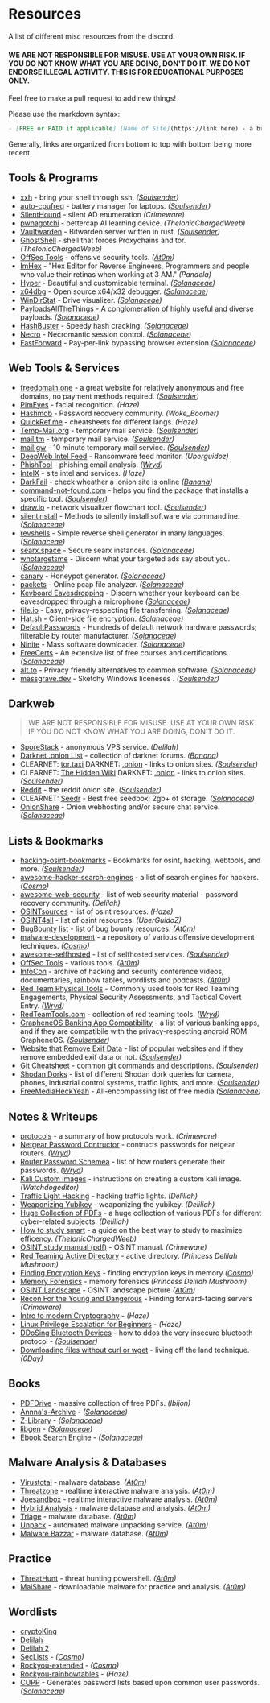# Resources
A list of different misc resources from the discord.

#### WE ARE NOT RESPONSIBLE FOR MISUSE. USE AT YOUR OWN RISK. IF YOU DO NOT KNOW WHAT YOU ARE DOING, DON'T DO IT. WE DO NOT ENDORSE ILLEGAL ACTIVITY. THIS IS FOR EDUCATIONAL PURPOSES ONLY.

Feel free to make a pull request to add new things!

Please use the markdown syntax:
```md
- [FREE or PAID if applicable] [Name of Site](https://link.here) - a brief description. *(Your Username)*
```

Generally, links are organized from bottom to top with bottom being more recent.

## Tools & Programs
- [xxh](https://github.com/xxh/xxh) - bring your shell through ssh. *([Soulsender](https://github.com/Soulsender))*
- [auto-cpufreq](https://github.com/AdnanHodzic/auto-cpufreq) - battery manager for laptops. *([Soulsender](https://github.com/Soulsender))*
- [SilentHound](https://github.com/layer8secure/SilentHound.git) - silent AD enumeration *(Crimeware)*
- [pwnagotchi](https://github.com/DrSchottky/pwnagotchi/releases) - bettercap AI learning device. *(TheIonicChargedWeeb)*
- [Vaultwarden](https://github.com/dani-garcia/vaultwarden) - Bitwarden server written in rust. *([Soulsender](https://github.com/Soulsender))*
- [GhostShell](https://github.com/S12cybersecurity/GhostShell) - shell that forces Proxychains and tor. *(TheIonicChargedWeeb)*
- [OffSec Tools](https://offsec.tools/) - offensive security tools. *([At0m](https://github.com/atomiczsec))*
- [ImHex](https://github.com/WerWolv/ImHex) - "Hex Editor for Reverse Engineers, Programmers and people who value their retinas when working at 3 AM." *(Pandela)*
- [Hyper](https://hyper.is/) - Beautiful and customizable terminal. *([Solanaceae](https://github.com/Atropa-Solanaceae))*
- [x64dbg](https://x64dbg.com/) - Open source x64/x32 debugger. *([Solanaceae](https://github.com/Atropa-Solanaceae))*
- [WinDirStat](https://windirstat.net/download.html) - Drive visualizer. *([Solanaceae](https://github.com/Atropa-Solanaceae))*
- [PayloadsAllTheThings](https://github.com/swisskyrepo/PayloadsAllTheThings) - A conglomeration of highly useful and diverse payloads. *([Solanaceae](https://github.com/Atropa-Solanaceae))*
- [HashBuster](https://github.com/s0md3v/Hash-Buster) - Speedy hash cracking. *([Solanaceae](https://github.com/Atropa-Solanaceae))*
- [Necro](https://github.com/muraenateam/necrobrowser) - Necromantic session control. *([Solanaceae](https://github.com/Atropa-Solanaceae))*
- [FastForward](https://github.com/FastForwardTeam/FastForward) - Pay-per-link bypassing browser extension *([Solanaceae](https://github.com/Atropa-Solanaceae))*

## Web Tools & Services
- [freedomain.one](https://freedomain.one/) - a great website for relatively anonymous and free domains, no payment methods required. *([Soulsender](https://github.com/Soulsender))*
- [PimEyes](https://pimeyes.com/en) - facial recognition. *(Haze)*
- [Hashmob](https://hashmob.net/resources/hashmob) - Password recovery community. *(Woke_Boomer)*
- [QuickRef.me](https://quickref.me/) - cheatsheets for different langs. *(Haze)*
- [Temp-Mail.org](https://temp-mail.org/) - temporary mail service. *([Soulsender](https://github.com/Soulsender))*
- [mail.tm](https://mail.tm/en/) - temporary mail service. *([Soulsender](https://github.com/Soulsender))*
- [mail.gw](https://mail.gw) - 10 minute temporary mail service. *([Soulsender](https://github.com/Soulsender))* 
- [DeepWeb Intel Feed](https://darkfeed.io/) - Ransomware feed monitor. *(Uberguidoz)*
- [PhishTool](https://www.phishtool.com/) - phishing email analysis. *([Wryd](https://github.com/wyrdCCS))*
- [IntelX](https://intelx.io/tools) - site intel and services. *(Haze)*
- [DarkFail](https://dark.fail/) - check wheather a .onion site is online *([Banana](https://github.com/BananaaORG))*
- [command-not-found.com](https://command-not-found.com/) - helps you find the package that installs a specific tool. *([Soulsender](https://github.com/Soulsender))*
- [draw.io](https://app.diagrams.net/) - network visualizer flowchart tool. *([Soulsender](https://github.com/Soulsender))*
- [silentinstall](https://silentinstallhq.com/silent-install-knowledge-base/) - Methods to silently install software via commandline. *([Solanaceae](https://github.com/Atropa-Solanaceae))*
- [revshells](https://www.revshells.com/) - Simple reverse shell generator in many languages. *([Solanaceae](https://github.com/Atropa-Solanaceae))*
- [searx.space](https://searx.space/) - Secure searx instances. *([Solanaceae](https://github.com/Atropa-Solanaceae))*
- [whotargetsme](https://whotargets.me/en/) - Discern what your targeted ads say about you. *([Solanaceae](https://github.com/Atropa-Solanaceae))*
- [canary](https://canarytokens.com/generate) - Honeypot generator. *([Solanaceae](https://github.com/Atropa-Solanaceae))*
- [packets](https://apackets.com/) - Online pcap file analyzer. *([Solanaceae](https://github.com/Atropa-Solanaceae))*
- [Keyboard Eavesdropping](https://keytap3.ggerganov.com/) - Discern whether your keyboard can be eavesdropped through a microphone *([Solanaceae](https://github.com/Atropa-Solanaceae))*
- [file.io](https://www.file.io/) - Easy, privacy-respecting file transferring. *([Solanaceae](https://github.com/Atropa-Solanaceae))*
- [Hat.sh](https://hat.sh/) - Client-side file encryption. *([Solanaceae](https://github.com/Atropa-Solanaceae))*
- [DefaultPasswords](https://default-password.info/) - Hundreds of default network hardware passwords; filterable by router manufacturer. *([Solanaceae](https://github.com/Atropa-Solanaceae))*
- [Ninite](https://ninite.com/) - Mass software downloader. *([Solanaceae](https://github.com/Atropa-Solanaceae))*
- [FreeCerts](https://github.com/cloudcommunity/Free-Certifications) - An extensive list of free courses and certifications. *([Solanaceae](https://github.com/Atropa-Solanaceae))*
- [alt.to](https://alternativeto.net/) - Privacy friendly alternatives to common software. *([Solanaceae](https://github.com/Atropa-Solanaceae))*
- [massgrave.dev](https://massgrave.dev/) - Sketchy Windows liceneses . *([Soulsender](https://github.com/Soulsender))*

## Darkweb
> WE ARE NOT RESPONSIBLE FOR MISUSE. USE AT YOUR OWN RISK. IF YOU DO NOT KNOW WHAT YOU ARE DOING, DON'T DO IT.
- [SporeStack](https://sporestack.com/) - anonymous VPS service. *(Delilah)*
- [Darknet .onion List](https://darknet.fail/) - collection of darknet forums. *([Banana](https://github.com/BananaaORG))*
- CLEARNET: [tor.taxi](https://tor.taxi/) DARKNET: [.onion](http://tortaxi2dev6xjwbaydqzla77rrnth7yn2oqzjfmiuwn5h6vsk2a4syd.onion) - links to onion sites. *([Soulsender](https://github.com/Soulsender))*
- CLEARNET: [The Hidden Wiki](https://thehiddenwiki.org/) DARKNET: [.onion](http://6nhmgdpnyoljh5uzr5kwlatx2u3diou4ldeommfxjz3wkhalzgjqxzqd.onion/) - links to onion sites. *([Soulsender](https://github.com/Soulsender))*
- [Reddit](http://www.reddittorjg6rue252oqsxryoxengawnmo46qy4kyii5wtqnwfj4ooad.onion/) - the reddit onion site. *([Soulsender](https://github.com/Soulsender))*
- CLEARNET: [Seedr](https://www.seedr.cc/) - Best free seedbox; 2gb+ of storage. *([Solanaceae](https://github.com/Atropa-Solanaceae))*
- [OnionShare](http://lldan5gahapx5k7iafb3s4ikijc4ni7gx5iywdflkba5y2ezyg6sjgyd.onion/) - Onion webhosting and/or secure chat service. *([Solanaceae](https://github.com/Atropa-Solanaceae))*

## Lists & Bookmarks
- [hacking-osint-bookmarks](https://github.com/[Soulsender](https://github.com/Soulsender)/hacking-osint-bookmarks) - Bookmarks for osint, hacking, webtools, and more. *([Soulsender](https://github.com/Soulsender))*
- [awesome-hacker-search-engines](https://github.com/edoardottt/awesome-hacker-search-engines) - a list of search engines for hackers. *([Cosmo](https://github.com/PrettyBoyCosmo))*
- [awesome-web-security](https://github.com/MiladMSFT/ThreatHunt) - list of web security material - password recovery community. *(Delilah)*
- [OSINTsources](https://github.com/awareseven/OSINTsources) - list of osint resources. *(Haze)*
- [OSINT4all](https://start.me/p/L1rEYQ/osint4all) - list of osint resources. *(UberGuidoZ)*
- [BugBounty list](https://twitter.com/atomiczsec/status/1573430023604031488?s=46&t=kE8r4UXbHRYZgTTh4pmI-w) - list of bug bounty resources. *([At0m](https://github.com/atomiczsec))*
- [malware-development](https://github.com/[CosmodiumCS](https://github.com/PrettyBoyCosmo)/Malware-Development) - a repository of various offensive development techniques. *([Cosmo](https://github.com/PrettyBoyCosmo))*
- [awesome-selfhosted](https://github.com/awesome-selfhosted/awesome-selfhosted) - list of selfhosted services. *([Soulsender](https://github.com/Soulsender))*
- [OffSec Tools](https://offsec.tools/) - various tools. *([At0m](https://github.com/atomiczsec))*
- [InfoCon](https://infocon.org/) - archive of hacking and security conference videos, documentaries, rainbow tables, wordlists and podcasts. *([At0m](https://github.com/atomiczsec))*
- [Red Team Physical Tools](https://github.com/DavidProbinsky/RedTeam-Physical-Tools) - Commonly used tools for Red Teaming Engagements, Physical Security Assessments, and Tactical Covert Entry. *([Wryd](https://github.com/wyrdCCS))*
- [RedTeamTools.com](https://www.redteamtools.com/) - collection of red teaming tools. *([Wryd](https://github.com/wyrdCCS))*
- [GrapheneOS Banking App Compatibility](https://privsec.dev/posts/android/banking-applications-compatibility-with-grapheneos/) - a list of various banking apps, and if they are compatibile with the privacy-respecting android ROM GrapheneOS. *([Soulsender](https://github.com/Soulsender))*
- [Website that Remove Exif Data](https://stevenwoodhall.com/which-social-media-networks-remove-exif-data/) - list of popular websites and if they remove embedded exif data or not. *([Soulsender](https://github.com/Soulsender))*
- [Git Cheatsheet](https://raw.githubusercontent.com/[CosmodiumCS](https://github.com/PrettyBoyCosmo)/resources/main/PDFs/git-cheatsheet.pdf) - common git commands and descriptions. *([Soulsender](https://github.com/Soulsender))*
- [Shodan Dorks](https://github.com/lothos612/shodan) - list of different Shodan dork queries for camera, phones, industrial control systems, traffic lights, and more. *([Soulsender](https://github.com/Soulsender))*
- [FreeMediaHeckYeah](https://fmhy.pages.dev/) - All-encompassing list of free media *([Solanaceae](https://github.com/Atropa-Solanaceae))*

## Notes & Writeups
- [protocols](https://github.com/netspooky/protocols/tree/main/broadcast_brujeria) - a summary of how protocols work. *(Crimeware)*
- [Netgear Password Contructor](https://github.com/redsquirrel7/Netgear-Password-Constructinator) - contructs passwords for netgear routers. *([Wryd](https://github.com/wyrdCCS))*
- [Router Password Schemea](https://forums.hak5.org/topic/39403-table-of-wifi-password-standards/) - list of how routers generate their passwords. *([Wryd](https://github.com/wyrdCCS))*
- [Kali Custom Images](https://www.kali.org/docs/development/live-build-a-custom-kali-iso/) - instructions on creating a custom kali image. *(Watchdogeditor)* 
- [Traffic Light Hacking](https://twitter.com/hetmehtaa/status/1617856763193352195) - hacking traffic lights. *(Deliliah)*
- [Weaponizing Yubikey](https://www.blackhillsinfosec.com/how-to-weaponize-the-yubikey/) - weaponizing the yubikey. *(Deliliah)*
- [Huge Collection of PDFs](https://mega.nz/folder/Ikl2TAAD#urHrrA_fqdMs0uxSlUKPZA) - a huge collection of various PDFs for different cyber-related subjects. *(Deliliah)*
- [How to study smart](https://youtu.be/IlU-zDU6aQ0) - a guide on the best way to study to maximize efficency. *(TheIonicChargedWeeb)*
- [OSINT study manual (pdf)](https://cdn.discordapp.com/attachments/1016199552157614090/1052590563997778061/mcafee-institute-osint-study-manual.pdf) - OSINT manual. *(Crimeware)*
- [Red Teaming Active Directory](https://h4ms1k.github.io/Red_Team_Active_Directory/#) - active directory. *(Princess Delilah Mushroom)*
- [Finding Encryption Keys](https://diyinfosec.medium.com/scanning-memory-for-fek-e17ca3db09c9) - finding encryption keys in memory *([Cosmo](https://github.com/PrettyBoyCosmo))*
- [Memory Forensics](https://eforensicsmag.com/an-introduction-to-memory-forensics-windows-process-internals-by-joseph-moronwi/) - memory forensics *(Princess Delilah Mushroom)*
- [OSINT Landscape](https://cdn.discordapp.com/attachments/885271058050068480/891455958159597598/image0.png) - OSINT landscape picture *([At0m](https://github.com/atomiczsec))*
- [Recon For the Young and Dangerous](https://github.com/[CosmodiumCS](https://github.com/PrettyBoyCosmo)/resources/blob/main/Notes/recon-for-the-young-and-dangerous.md) - Finding forward-facing servers *(Crimeware)*
- [Intro to modern Cryptography](https://cseweb.ucsd.edu/~mihir/papers/br-book.pdf) - *(Haze)*
- [Linux Privilege Escalation for Beginners](https://www.youtube.com/watch?v=ZTnwg3qCdVM) - *(Haze)*
- [DDoSing Bluetooth Devices](https://privsec.dev/posts/android/banking-applications-compatibility-with-grapheneos/) - how to ddos the very insecure bluetooth protocol - *([Soulsender](https://github.com/Soulsender))*
- [Downloading files without curl or wget](https://twitter.com/0dayCTF/status/1637811331335069697?s=20) - living off the land technique. *(0Day)*

## Books
- [PDFDrive](https://www.pdfdrive.com/) - massive collection of free PDFs. *(Ibijon)*
- [Annna's-Archive](https://annas-archive.org/) - *([Solanaceae](https://github.com/Atropa-Solanaceae))*
- [Z-Library](https://singlelogin.re/) - *([Solanaceae](https://github.com/Atropa-Solanaceae))*
- [libgen](https://libgen.li/) - *([Solanaceae](https://github.com/Atropa-Solanaceae))*
- [Ebook Search Engine](https://cse.google.com/cse?cx=006516753008110874046:s9ddesylrm8#gsc.tab=0) - *([Solanaceae](https://github.com/Atropa-Solanaceae))*

## Malware Analysis & Databases
- [Virustotal](https://www.virustotal.com/gui/home/upload) - malware database. *([At0m](https://github.com/atomiczsec))*
- [Threatzone](https://threat.zone/) - realtime interactive malware analysis. *([At0m](https://github.com/atomiczsec))*
- [Joesandbox](https://www.joesandbox.com/#windows) - realtime interactive malware analysis. *([At0m](https://github.com/atomiczsec))*
- [Hybrid Analysis](https://hybrid-analysis.com/) - malware database and analysis. *([At0m](https://github.com/atomiczsec))*
- [Triage](https://tria.ge/) - malware database. *([At0m](https://github.com/atomiczsec))*
- [Unpack](https://www.unpac.me/#/) - automated malware unpacking service. *([At0m](https://github.com/atomiczsec))*
- [Malware Bazzar](https://bazaar.abuse.ch/browse/) - malware database. *([At0m](https://github.com/atomiczsec))*

## Practice
- [ThreatHunt](https://github.com/MiladMSFT/ThreatHunt) - threat hunting powershell. *([At0m](https://github.com/atomiczsec))*
- [MalShare](https://malshare.com/index.php) - downloadable malware for practice and analysis. *([At0m](https://github.com/atomiczsec))*

## Wordlists
- [cryptoKing](https://securityplayground.pw/TheBigList.zip)
- [Delilah](https://h.acker.is/74gb-wordlist-released-princesspi7-4/)
- [Delilah 2](https://securityplayground.pw/PrincessPi.html)
- [SecLists](https://github.com/danielmiessler/SecLists) - *([Cosmo](https://github.com/PrettyBoyCosmo))*
- [Rockyou-extended](https://mega.nz/folder/aDpmxCiD#f_pSJ0vV698-Ev1mbyYNAQ) - *([Cosmo](https://github.com/PrettyBoyCosmo))*
- [Rockyou-rainbowtables](https://mega.nz/folder/ys8VyY5T#kZsRbSZCL9WS4T3GEoPo6g) - *(Haze)*
- [CUPP](https://github.com/Mebus/cupp) - Generates password lists based upon common user passwords. *([Solanaceae](https://github.com/Atropa-Solanaceae))*


